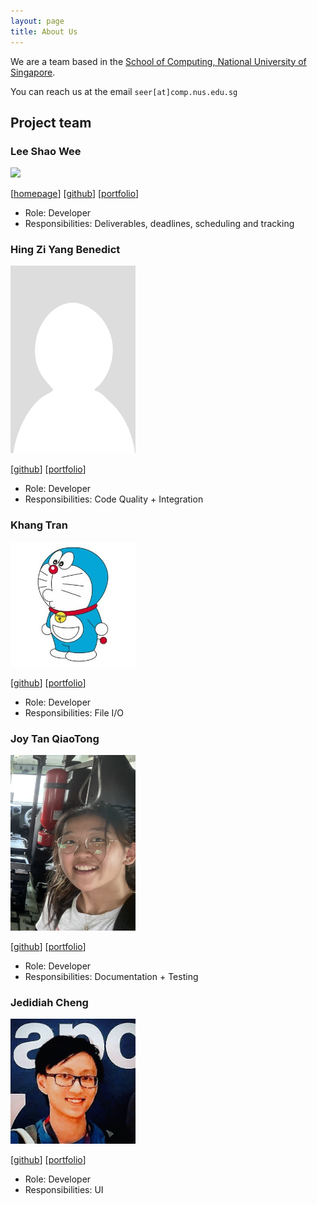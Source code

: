 ```yaml
---
layout: page
title: About Us
---
```


We are a team based in the [School of Computing, National University of Singapore](http://www.comp.nus.edu.sg).

You can reach us at the email `seer[at]comp.nus.edu.sg`

## Project team

### Lee Shao Wee

<img src="images/shaowee.png" width="200px">

[[homepage](https://leeshaowee.netlify.app/)]
[[github](https://github.com/shaowi)]
[[portfolio](team/shaowi.md)]

- Role: Developer
- Responsibilities: Deliverables, deadlines, scheduling and tracking

### Hing Zi Yang Benedict

<img src="images/hingen.png" width="200px">

[[github](http://github.com/hingen)]
[[portfolio](team/hingen.md)]

- Role: Developer
- Responsibilities: Code Quality + Integration

### Khang Tran

<img src="images/lennoxtr.png" width="200px">

[[github](http://github.com/lennoxtr)]
[[portfolio](team/lennoxtr.md)]

- Role: Developer
- Responsibilities: File I/O

### Joy Tan QiaoTong

<img src="images/joytqt-1202.png" width="200px">

[[github](http://github.com/joytqt-1202)]
[[portfolio](team/joytqt-1202.md)]

- Role: Developer
- Responsibilities: Documentation + Testing

### Jedidiah Cheng

<img src="images/jedidiahc.png" width="200px">

[[github](https://github.com/jedidiahC)]
[[portfolio](team/jedidiah.md)]

- Role: Developer
- Responsibilities: UI
